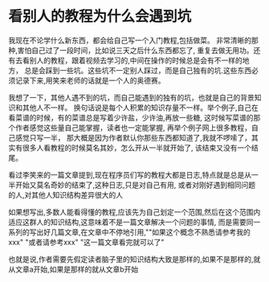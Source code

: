 # 看别人的教程为什么会遇到坑

我现在不论学什么新东西，都会给自己写一个入门教程,包括做菜。
非常清晰的那种,害怕自己过了一段时间，比如说三天之后什么东西都忘了,
重复去做无用功。还有去看别人的教程，跟着视频去学习的,中间在操作的时候总是会有不一样的地方，
总是会踩到一些坑。这些坑不一定别人踩过，而是自己独有的坑.这些东西必须记录下来,用笑来老师的话就是一个人的奥德赛。

我想了一下，其他人遇不到的坑，而自己能遇到的独有的坑，也就是自己的背景知识和其他人不一样。
换句话说是每个人积累的知识存量不一样。举个例子,自己在看菜谱的时候，有的菜谱总是写着少许盐，少许油,再放一些糖,
这时候写菜谱的那个作者感觉这些量自己能掌握，读者也一定能掌握, 再举个例子网上很多教程，自己感觉只写一半，
那大概是因为作者默认你那些东西都知道了,我就不啰嗦了，其实有很多人看教程的时候莫名其妙，怎么开从一半就开始了,
该结束又没有一个结尾。

看过李笑来的一篇文章提到,现在程序员们写的教程大都是日志,特点就是总是从一半开始又莫名奇妙的结束了,这种日志,只是对自己有用,
或者对刚好遇到相同问题的人,对其他人知识结构差异很大的人
 
如果想写出,多数人能看得懂的教程,应该先为自己划定一个范围,然后在这个范围内适应这群人的知识结构,这意味着不是一篇文章解决一个问题的事情,
而是需要同一系列的写出好几篇文章,在文章中不停地引用,""如果这个概念不熟悉请参考我的xxx" "或者请参考xxx" "这一篇文章看完就可以了"

也就是说,作者需要先假定读者脑子里的知识结构大致是那样的,如果不是那样的,就从文章a开始,如果是那样的就从文章b开始

